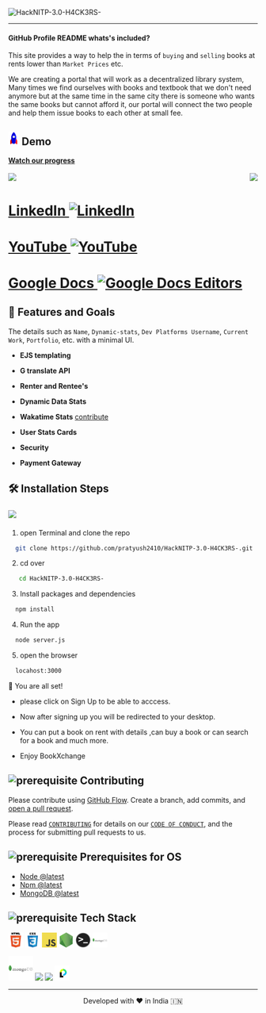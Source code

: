 
![HackNITP-3.0-H4CK3RS-](https://socialify.git.ci/pratyush2410/HackNITP-3.0-H4CK3RS-/image?font=Bitter&forks=1&issues=1&language=1&logo=https%3A%2F%2Fi.ibb.co%2FCKzDLZS%2FBook-Xchange-1.png&owner=1&pattern=Plus&pulls=1&stargazers=1&theme=Dark)
  
<hr>

####  GitHub Profile README whats's included?

This site provides a way to help the in terms of `buying` and `selling` books at rents lower than `Market Prices` etc.

We are creating a portal that will work as a decentralized library system, Many times we find ourselves with books and textbook that we don't need anymore but at the same time in the same city there is someone who wants the same books but cannot afford it, our portal will connect the two people and help them issue books to each other at small fee.



## <img src="https://github.com/LakhanKumawat/LakhanKumawat/blob/master/Assets/Rocket.gif" width="22px"> Demo 
 <a href="https://www.linkedin.com/posts/lakhan-kumawat-7414391a2_html-css-javascript-activity-6764784472299851776-IhX2" >**Watch our progress**<br><br></a>
<a href="https://pratyush2410.github.io/HackNITP-3.0-H4CK3RS-" target="blank">
<img src="https://img.shields.io/website?url=https%3A%2F%2Fpratyush2410.github.io%2FHackNITP-3.0-H4CK3RS-&logo=github&style=flat-square" />
</a>
<img align="right" src="http://estruyf-github.azurewebsites.net/api/VisitorHit?user=pratyush2410&repo=HackNITP-3.0-H4CK3RS-&countColorcountColor&countColor=%237B1E7B"/>


# [LinkedIn ](https://www.linkedin.com/feed/update/urn:li:activity:6764784472299851776/)<a href="https://www.linkedin.com/feed/update/urn:li:activity:6764784472299851776/"><img src="https://image.flaticon.com/icons/png/512/174/174857.png" width="35" title="LinkedIn" /></a>
# [YouTube ](https://youtu.be/TFSrtfGGBME)<a href="https://youtu.be/TFSrtfGGBME"><img src="https://edent.github.io/SuperTinyIcons/images/svg/youtube.svg" width="35" title="YouTube" /></a>
# [Google Docs ](https://docs.google.com/presentation/d/e/2PACX-1vQh3TaLe3UCLvx1zZMOU5VU_YiSwvXStfBHsE3WjbGGGxmPnsVqLZkJo5ysdohLyQ/pub?start=false&loop=false&delayms=3000)<a href="https://docs.google.com/presentation/d/e/2PACX-1vQh3TaLe3UCLvx1zZMOU5VU_YiSwvXStfBHsE3WjbGGGxmPnsVqLZkJo5ysdohLyQ/pub?start=false&loop=false&delayms=3000"><img src="https://edent.github.io/SuperTinyIcons/images/svg/google_docs_editors.svg" width="50" title="Google Docs Editors" /></a>


## 🧐 Features and Goals

The details such as `Name`, `Dynamic-stats`, `Dev Platforms Username`, `Current Work`, `Portfolio`, etc. with a minimal UI.

- **EJS templating**

- **G translate API**

- **Renter and Rentee's**

- **Dynamic Data Stats**

- **Wakatime Stats** [contribute](https://github.com/Lakhankumawat/HackNITP-3.0/issues/115)

- **User Stats Cards**

- **Security**

- **Payment Gateway**


## 🛠️ Installation Steps
###  <code><img height="20" src="https://github.com/npm/logos/blob/master/npm%20logo/npm-logo-red.png"></code>
  1. open Terminal and clone the repo

```bash
  git clone https://github.com/pratyush2410/HackNITP-3.0-H4CK3RS-.git
```
 2. cd over 
 
```bash
   cd HackNITP-3.0-H4CK3RS-
```
  3. Install packages and dependencies

```bash
  npm install
```
 
  4. Run the app

```bash
  node server.js
```

5. open the browser

```bash
  locahost:3000
```
🌟 You are all set!

- please click on Sign Up to be able to acccess.

- Now after signing up you will be redirected to your desktop.

- You can put a book on rent with details ,can buy a book or can search for a book and much more.

- Enjoy BookXchange

## <img src="https://media.giphy.com/media/Y3eZ2VA2b2UP5Lz6os/giphy.gif" alt="prerequisite" width="40px" > Contributing

Please contribute using [GitHub Flow](https://guides.github.com/introduction/flow). Create a branch, add commits, and [open a pull request](https://github.com/Lakhankumawat/HackNITP-3.0/compare).

Please read [`CONTRIBUTING`](CONTRIBUTING.md) for details on our [`CODE OF CONDUCT`](CODE_OF_CONDUCT.md), and the process for submitting pull requests to us.

## <img src="https://media.giphy.com/media/lqwcYeLIvQSUcSf6nP/giphy.gif" alt="prerequisite" width="35px" > Prerequisites for OS

- [Node @latest](https://nodejs.org/en/)
- [Npm @latest](https://docs.npmjs.com/downloading-and-installing-node-js-and-npm)
- [MongoDB @latest](https://www.mongodb.com/try/download/community)


## <img src="https://media.giphy.com/media/5ndklThG9vUUdTmgMn/giphy.gif" alt="prerequisite" width="38px" > Tech Stack
<code><img height="30" src="https://raw.githubusercontent.com/github/explore/80688e429a7d4ef2fca1e82350fe8e3517d3494d/topics/html/html.png"></code>
<code><img height="30" src="https://raw.githubusercontent.com/github/explore/5c058a388828bb5fde0bcafd4bc867b5bb3f26f3/topics/css/css.png"></code>
<code><img height="30" src="https://raw.githubusercontent.com/github/explore/80688e429a7d4ef2fca1e82350fe8e3517d3494d/topics/javascript/javascript.png"></code>
<code><img height="30" src="https://raw.githubusercontent.com/github/explore/80688e429a7d4ef2fca1e82350fe8e3517d3494d/topics/nodejs/nodejs.png"></code>
<code><img height="30" src="https://raw.githubusercontent.com/github/explore/80688e429a7d4ef2fca1e82350fe8e3517d3494d/topics/terminal/terminal.png"></code>
<code><img height="30" src="https://raw.githubusercontent.com/github/explore/80688e429a7d4ef2fca1e82350fe8e3517d3494d/topics/mongodb/mongodb.png"></code>

<code><img width="50" src="https://raw.githubusercontent.com/github/explore/80688e429a7d4ef2fca1e82350fe8e3517d3494d/topics/mongodb/mongodb.png"></code>
<code><img height="25" src="https://i.cloudup.com/zfY6lL7eFa-3000x3000.png"></code>
<code><img height="30" src="https://getbootstrap.com/docs/5.0/assets/brand/bootstrap-logo-shadow.png"></code>
<code><img height="30" src="https://github.com/Lakhankumawat/LakhanKumawat/blob/master/Assets/images.png"></code>

<hr>

<p align="center">
Developed with ❤️ in India 🇮🇳 
</p>

